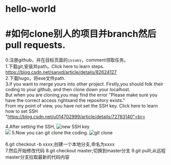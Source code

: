 # hello-world


#如何clone别人的项目并branch然后pull requests.<br>
====
0.注册github，并在目标页面的`issues`，comment领取任务。<br>
1.下载git,安装并path。Click here to learn steps. https://blog.csdn.net/sanxd/article/details/82624127<br>
2.下载hugo，将exe文件path.<br>
3.if you want to merge yours into other project. Firstly,you should folk their coding to your github, and then clone down your localhost.<br>
  But when you are cloning,you may find the error "Please make sure you have the correct access rightsand the repository exists."<br>
  From my point of view, you have not set the SSH key. Click here to learn how to set SSH "https://blog.csdn.net/u014702999/article/details/72783140"<br>

4.After setting the SSH, ![new SSH key](https://img-blog.csdnimg.cn/20190701164114389.png?x-oss-process=image/watermark,type_ZmFuZ3poZW5naGVpdGk,shadow_10,text_aHR0cHM6Ly9ibG9nLmNzZG4ubmV0L3FxXzM0MDM5MDE4,size_16,color_FFFFFF,t_70) <br>
![](https://img-blog.csdnimg.cn/2019070116413884.png?x-oss-process=image/watermark,type_ZmFuZ3poZW5naGVpdGk,shadow_10,text_aHR0cHM6Ly9ibG9nLmNzZG4ubmV0L3FxXzM0MDM5MDE4,size_16,color_FFFFFF,t_70)
5.Now you can git clone the coding. ![git clone](https://images2015.cnblogs.com/blog/1089028/201706/1089028-20170619215102601-1310571091.png) <br>  
6.git checkout -b xxxx;创建一个本地分支,命名为xxxx  
7.然后开始修改代码
8.git checkout master;切换到master分支
9.git pulll;从远程master分支拉取最新的代码内容

